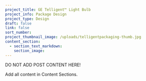 ```yaml
---
project_title: GE Telligent™ Light Bulb
project_info: Package Design
project_type: Design
draft: false
link: false
sort_number:
project_thumbnail_image: /uploads/telligentpackaging-thumb.jpg
content_section:
  - section_text_markdown:
    section_image:
---
```



DO NOT ADD POST CONTENT HERE!

Add all content in Content Sections.